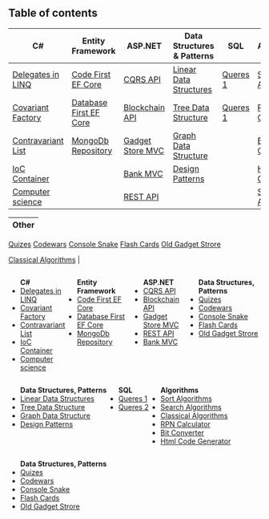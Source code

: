 <h2>Table of contents</h2>

C#           | Entity Framework | ASP.NET       | Data Structures & Patterns | SQL           | Algorithms
------------ | -------------    | ------------- | -------------              | ------------- | -------------
[Delegates in LINQ](https://github.com/kolosovpetro/DelegatesInLINQ) | [Code First EF Core](https://github.com/kolosovpetro/CodeFirstEntityFrameworkCore) | [CQRS API](https://github.com/kolosovpetro/CQRS-Api) | [Linear Data Structures](https://github.com/kolosovpetro/Data-Structures) | [Queres 1](https://github.com/kolosovpetro/Rental-SQL-Database) | [Sort Algorithms](https://github.com/kolosovpetro/Sort-Algorithms)
[Covariant Factory](https://github.com/kolosovpetro/CovariantFactory) | [Database First EF Core](https://github.com/kolosovpetro/DatabaseFirstEntityFrameworkCore) | [Blockchain API](https://github.com/kolosovpetro/Blockchain-Api) | [Tree Data Structure](https://github.com/kolosovpetro/Tree-Algorithms) | [Queres 1](https://github.com/kolosovpetro/Rental-SQL-Database) | [RPN Calculator](https://github.com/kolosovpetro/RpnCalculator)
[Contravariant List](https://github.com/kolosovpetro/ContravariantList) | [MongoDb Repository](https://github.com/kolosovpetro/MongoDb-Repository) | [Gadget Store MVC](https://github.com/kolosovpetro/Gadget-Store-MVC) | [Graph Data Structure](https://github.com/kolosovpetro/Graph-Algorithms) | | [Bit Converter](https://github.com/kolosovpetro/Bit-Converter)
[IoC Container](https://github.com/kolosovpetro/IoC-Container) | | [Bank MVC](https://github.com/kolosovpetro/BankMVC) | [Design Patterns](https://github.com/kolosovpetro/Design-Patterns) | | [Html Code Generator](https://github.com/kolosovpetro/Html-Code-Generator)
[Computer science](https://github.com/kolosovpetro/Computer-Science) | | [REST API](https://github.com/kolosovpetro/Rest-Api) | | | [Search Algorithms](https://github.com/kolosovpetro/Search-Algorithms)


| Other 
| -------------
[Quizes](https://github.com/kolosovpetro/Computer-Science-Quizlet)
[Codewars](https://github.com/kolosovpetro/Code-Wars)
[Console Snake](https://github.com/kolosovpetro/ConsoleSnake)
[Flash Cards](https://github.com/kolosovpetro/Flash-Cards)
[Old Gadget Strore](https://github.com/kolosovpetro/Gadget-Store)
  
[Classical Algorithms](https://github.com/kolosovpetro/Classical-Algorithms) |
<div style="display:flex">
    <div style="float: left;">
      <ul>
        <b>C#</b>
        <li>
          <a href="https://github.com/kolosovpetro/DelegatesInLINQ">Delegates in LINQ</a>
        </li>
        <li>
          <a href="https://github.com/kolosovpetro/CovariantFactory">Covariant Factory</a>
        </li>
        <li>
          <a href="https://github.com/kolosovpetro/ContravariantList">Contravariant List</a>
        </li>
        <li>
          <a href="https://github.com/kolosovpetro/IoC-Container">IoC Container</a>
        </li>
        <li>
          <a href="https://github.com/kolosovpetro/Computer-Science">Computer science</a>
        </li>
      </ul>
    </div>
    <div>
      <ul>
        <b>Entity Framework</b>
        <li>
          <a href="https://github.com/kolosovpetro/CodeFirstEntityFrameworkCore">Code First EF Core</a>
        </li>
        <li>
          <a href="https://github.com/kolosovpetro/DatabaseFirstEntityFrameworkCore">Database First EF Core</a>
        </li>
        <li>
          <a href="https://github.com/kolosovpetro/MongoDb-Repository">MongoDb Repository</a>
        </li>
      </ul>
    </div>
    <div>
      <ul>
        <b>ASP.NET</b>
        <li>
          <a href="https://github.com/kolosovpetro/CQRS-Api">CQRS API</a>
        </li>
        <li>
          <a href="https://github.com/kolosovpetro/Blockchain-Api">Blockchain API</a>
        </li>
        <li>
          <a href="https://github.com/kolosovpetro/Gadget-Store-MVC">Gadget Store MVC</a>
        </li>
        <li>
          <a href="https://github.com/kolosovpetro/Rest-Api">REST API</a>
        </li>
        <li>
          <a href="https://github.com/kolosovpetro/BankMVC">Bank MVC</a>
        </li>
      </ul>
    </div>
    <div>
      <ul>
        <b>Data Structures, Patterns</b>
        <li>
          <a href="https://github.com/kolosovpetro/Computer-Science-Quizlet">Quizes</a>
        </li>
        <li>
          <a href="https://github.com/kolosovpetro/Code-Wars">Codewars</a>
        </li>
        <li>
          <a href="https://github.com/kolosovpetro/ConsoleSnake">Console Snake</a>
        </li>
        <li>
          <a href="https://github.com/kolosovpetro/Flash-Cards">Flash Cards</a>
        </li>
        <li>
          <a href="https://github.com/kolosovpetro/Gadget-Store">Old Gadget Strore</a>
        </li>
      </ul>
    </div>
</div>
<div style="display:flex">
  <div>
    <ul>
      <b>Data Structures, Patterns</b>
      <li>
        <a href="https://github.com/kolosovpetro/Data-Structures">Linear Data Structures</a>
      </li>
      <li>
        <a href="https://github.com/kolosovpetro/Tree-Algorithms">Tree Data Structure</a>
      </li>
      <li>
        <a href="https://github.com/kolosovpetro/Graph-Algorithms">Graph Data Structure</a>
      </li>
      <li>
        <a href="https://github.com/kolosovpetro/Design-Patterns">Design Patterns</a>
      </li>
    </ul>
  </div>
  <div>
    <ul>
      <b>SQL</b>
      <li>
        <a href="https://github.com/kolosovpetro/Rental-SQL-Database">Queres 1</a>
      </li>
      <li>
        <a href="https://github.com/kolosovpetro/SQL_Course">Queres 2</a>
      </li>
    </ul>
  </div>
  <div>
    <ul>
      <b>Algorithms</b>
      <li>
        <a href="https://github.com/kolosovpetro/Sort-Algorithms">Sort Algorithms</a>
      </li>
      <li>
        <a href="https://github.com/kolosovpetro/Search-Algorithms">Search Algorithms</a>
      </li>
      <li>
        <a href="https://github.com/kolosovpetro/Classical-Algorithms">Classical Algorithms</a>
      </li>
      <li>
        <a href="https://github.com/kolosovpetro/RpnCalculator">RPN Calculator</a>
      </li>
      <li>
        <a href="https://github.com/kolosovpetro/Bit-Converter">Bit Converter</a>
      </li>
      <li>
        <a href="https://github.com/kolosovpetro/Html-Code-Generator">Html Code Generator</a>
      </li>
    </ul>
  </div>
</div>
<div style="display:flex">
  <div>
    <ul>
      <b>Data Structures, Patterns</b>
      <li>
        <a href="https://github.com/kolosovpetro/Computer-Science-Quizlet">Quizes</a>
      </li>
      <li>
        <a href="https://github.com/kolosovpetro/Code-Wars">Codewars</a>
      </li>
      <li>
        <a href="https://github.com/kolosovpetro/ConsoleSnake">Console Snake</a>
      </li>
      <li>
        <a href="https://github.com/kolosovpetro/Flash-Cards">Flash Cards</a>
      </li>
      <li>
        <a href="https://github.com/kolosovpetro/Gadget-Store">Old Gadget Strore</a>
      </li>
    </ul>
  </div>
</div>
